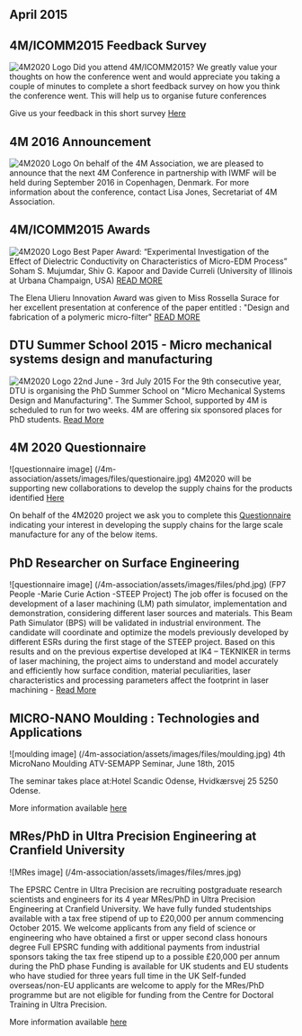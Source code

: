 ## April 2015

## 4M/ICOMM2015 Feedback Survey
![4M2020 Logo](/4m-association/assets/images/files/feedback.jpg)
Did you attend 4M/ICOMM2015?
We greatly value your thoughts on how the conference went and would appreciate you taking a couple of minutes to complete a short feedback survey on how you think the conference went. This will help us to organise future conferences

Give us your feedback in this short survey [Here](http://www.4m-icomm-2015.polimi.it/travel_fund.php)


##  4M 2016 Announcement

![4M2020 Logo](/4m-association/assets/images/files/2016-conference.jpg)
On behalf of the 4M Association, we are pleased to announce that the next 4M Conference in partnership with IWMF will be held during September 2016 in Copenhagen, Denmark.  For more information about the conference, contact Lisa Jones, Secretariat of 4M Association.


##  4M/ICOMM2015 Awards

![4M2020 Logo](/4m-association/assets/images/files/best-paper.jpg) 
Best Paper Award: “Experimental Investigation of the Effect of Dielectric Conductivity on Characteristics of Micro-EDM Process” Soham S. Mujumdar, Shiv G. Kapoor and Davide Curreli (University of Illinois at Urbana Champaign, USA) [READ MORE](/4m-association/conference/2015)

The Elena Ulieru Innovation Award was given to Miss Rossella Surace for her excellent presentation at conference of the paper entitled :  "Design and fabrication of a polymeric micro-filter" [READ MORE](/4m-association/content/Elena-Ulieru-Innovation-Award)

##   DTU Summer School 2015 - Micro mechanical  systems design and manufacturing

![4M2020 Logo](/4m-association/assets/images/files/dtu.jpg) 
22nd June - 3rd July 2015
For the 9th consecutive year, DTU is organising the PhD Summer School on "Micro Mechanical Systems Design and Manufacturing". The Summer School, supported by 4M is scheduled to run for two weeks. 4M are offering six sponsored places for PhD students. [Read More](http://www.conferencemanager.dk/mppsummerschool2015)


##  4M 2020 Questionnaire

![questionnaire image] (/4m-association/assets/images/files/questionaire.jpg)
4M2020 will be supporting new collaborations to develop the supply chains for the products identified [Here](http://www.4m2020.eu/open-innovation-portal/high-priority-products)
 

On behalf of the 4M2020 project we ask you to complete this [Questionnaire](http://www.4m2020.eu/images/4M2020%20Questionnaire%20for%20Milano.docx) indicating your interest in developing the supply chains for the large scale manufacture for any of the below items.  


##  PhD Researcher on Surface Engineering

![questionnaire image] (/4m-association/assets/images/files/phd.jpg)
(FP7 People -Marie Curie Action -STEEP Project)
The job offer is focused on the development of a laser machining (LM) path simulator, implementation and demonstration, considering different laser sources and materials. This Beam Path Simulator (BPS) will be validated in industrial environment. The candidate will coordinate and optimize the models previously developed by different ESRs during the first stage of the STEEP project. Based on this results and on the previous expertise developed at IK4 – TEKNIKER in terms of laser machining, the project aims to understand and model accurately and efficiently how surface condition, material peculiarities, laser characteristics and processing parameters affect the footprint in laser machining - [Read More](http://ec.europa.eu/euraxess/index.cfm/jobs/jobDetails/33967154)


##  MICRO-NANO Moulding : Technologies and Applications

![moulding image] (/4m-association/assets/images/files/moulding.jpg)
4th MicroNano Moulding ATV-SEMAPP Seminar, June 18th, 2015
 
The seminar takes place at:Hotel Scandic Odense, Hvidkærsvej 25 5250 Odense.

More information available [here](http://www.atv-semapp.dk/arr2015/150618_MicroNanoMould/pg_MicNanoJune15.html)


##  MRes/PhD in Ultra Precision Engineering at Cranfield University

![MRes image] (/4m-association/assets/images/files/mres.jpg)

The EPSRC Centre in Ultra Precision are recruiting postgraduate research scientists and engineers for its 4 year MRes/PhD in Ultra Precision Engineering at Cranfield University.  We have fully funded studentships available with a tax free stipend of up to £20,000 per annum commencing October 2015.
We welcome applicants from any field of science or engineering who have obtained a first or upper second class honours degree
Full EPSRC funding with additional payments from industrial sponsors taking the tax free stipend up to a possible £20,000 per annum during the PhD phase
Funding is available for UK students and EU students who have studied for three years full time in the UK
Self-funded overseas/non-EU applicants are welcome to apply for the MRes/PhD programme but are not eligible for funding from the Centre for Doctoral Training in Ultra Precision.

More information available [here](http://www.ultraprecision.org/research/vacancies/)